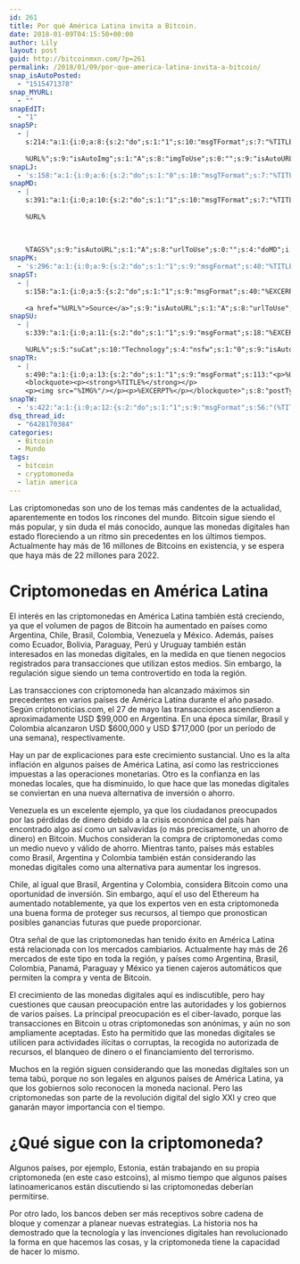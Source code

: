 ```yaml
---
id: 261
title: Por qué América Latina invita a Bitcoin.
date: 2018-01-09T04:15:50+00:00
author: Lily
layout: post
guid: http://bitcoinmxn.com/?p=261
permalink: /2018/01/09/por-que-america-latina-invita-a-bitcoin/
snap_isAutoPosted:
  - "1515471378"
snap_MYURL:
  - ""
snapEdIT:
  - "1"
snap5P:
  - |
    s:214:"a:1:{i:0;a:8:{s:2:"do";s:1:"1";s:10:"msgTFormat";s:7:"%TITLE%";s:9:"msgFormat";s:18:"%EXCERPT%
    
    %URL%";s:9:"isAutoImg";s:1:"A";s:8:"imgToUse";s:0:"";s:9:"isAutoURL";s:1:"A";s:8:"urlToUse";s:0:"";s:4:"do5P";i:0;}}";
snapLJ:
  - 's:158:"a:1:{i:0;a:6:{s:2:"do";s:1:"0";s:10:"msgTFormat";s:7:"%TITLE%";s:9:"msgFormat";s:9:"%EXCERPT%";s:9:"isAutoURL";s:1:"A";s:8:"urlToUse";s:0:"";s:4:"doLJ";i:0;}}";'
snapMD:
  - |
    s:391:"a:1:{i:0;a:10:{s:2:"do";s:1:"1";s:10:"msgTFormat";s:7:"%TITLE%";s:9:"msgFormat";s:32:"%EXCERPT%
    
    %URL%
    
    
    
    %TAGS%";s:9:"isAutoURL";s:1:"A";s:8:"urlToUse";s:0:"";s:4:"doMD";i:0;s:8:"isPosted";s:1:"1";s:4:"pgID";s:12:"3085f4254821";s:7:"postURL";s:93:"https://medium.com/@BitcoinMXN/por-qu%C3%A9-am%C3%A9rica-latina-invita-a-bitcoin-3085f4254821";s:5:"pDate";s:19:"2018-01-09 04:15:53";}}";
snapPK:
  - 's:296:"a:1:{i:0;a:9:{s:2:"do";s:1:"1";s:9:"msgFormat";s:40:"%TITLE% - %URL% #bitcoin #mexico #crypto";s:9:"isAutoURL";s:1:"A";s:8:"urlToUse";s:0:"";s:4:"doPK";i:0;s:8:"isPosted";s:1:"1";s:4:"pgID";i:1365815802;s:7:"postURL";s:30:"https://www.plurk.com/p/ml667u";s:5:"pDate";s:19:"2018-01-09 04:15:58";}}";'
snapST:
  - |
    s:158:"a:1:{i:0;a:5:{s:2:"do";s:1:"1";s:9:"msgFormat";s:40:"%EXCERPT%
    
    <a href="%URL%">Source</a>";s:9:"isAutoURL";s:1:"A";s:8:"urlToUse";s:0:"";s:4:"doST";i:0;}}";
snapSU:
  - |
    s:339:"a:1:{i:0;a:11:{s:2:"do";s:1:"1";s:9:"msgFormat";s:18:"%EXCERPT%
    
    %URL%";s:5:"suCat";s:10:"Technology";s:4:"nsfw";s:1:"0";s:9:"isAutoURL";s:1:"A";s:8:"urlToUse";s:0:"";s:4:"doSU";i:0;s:8:"isPosted";s:1:"1";s:4:"pgID";s:6:"9vWqU5";s:7:"postURL";s:45:"http://www.stumbleupon.com/su/9vWqU5/comments";s:5:"pDate";s:19:"2018-01-09 04:16:15";}}";
snapTR:
  - |
    s:490:"a:1:{i:0;a:13:{s:2:"do";s:1:"1";s:9:"msgFormat";s:113:"<p>%URL%</p>
    <blockquote><p><strong>%TITLE%</strong></p>
    <p><img src="%IMG%"/></p><p>%EXCERPT%</p></blockquote>";s:8:"postType";s:1:"T";s:10:"msgTFormat";s:7:"%TITLE%";s:9:"isAutoImg";s:1:"A";s:8:"imgToUse";s:0:"";s:9:"isAutoURL";s:1:"A";s:8:"urlToUse";s:0:"";s:4:"doTR";i:0;s:8:"isPosted";s:1:"1";s:4:"pgID";i:169490874493;s:7:"postURL";s:46:"http://bitcoinmxn.tumblr.com/post/169490874493";s:5:"pDate";s:19:"2018-01-09 04:16:18";}}";
snapTW:
  - 's:422:"a:1:{i:0;a:12:{s:2:"do";s:1:"1";s:9:"msgFormat";s:56:"(%TITLE%) - %URL% #bitcoinmxn #espanolbitcoin #bitcoinla";s:8:"attchImg";s:1:"1";s:9:"isAutoImg";s:1:"A";s:8:"imgToUse";s:0:"";s:9:"isAutoURL";s:1:"A";s:8:"urlToUse";s:0:"";s:4:"doTW";i:0;s:8:"isPosted";s:1:"1";s:4:"pgID";s:18:"950581976758710272";s:7:"postURL";s:57:"https://twitter.com/mxn_bitcoin/status/950581976758710272";s:5:"pDate";s:19:"2018-01-09 04:16:19";}}";'
dsq_thread_id:
  - "6428170384"
categories:
  - Bitcoin
  - Mundo
tags:
  - bitcoin
  - cryptomoneda
  - latin america
---
```

Las criptomonedas son uno de los temas más candentes de la actualidad, aparentemente en todos los rincones del mundo. Bitcoin sigue siendo el más popular, y sin duda el más conocido, aunque las monedas digitales han estado floreciendo a un ritmo sin precedentes en los últimos tiempos. Actualmente hay más de 16 millones de Bitcoins en existencia, y se espera que haya más de 22 millones para 2022.

# Criptomonedas en América Latina

El interés en las criptomonedas en América Latina también está creciendo, ya que el volumen de pagos de Bitcoin ha aumentado en países como Argentina, Chile, Brasil, Colombia, Venezuela y México. Además, países como Ecuador, Bolivia, Paraguay, Perú y Uruguay también están interesados ​​en las monedas digitales, en la medida en que tienen negocios registrados para transacciones que utilizan estos medios. Sin embargo, la regulación sigue siendo un tema controvertido en toda la región.

Las transacciones con criptomoneda han alcanzado máximos sin precedentes en varios países de América Latina durante el año pasado. Según criptonoticias.com, el 27 de mayo las transacciones ascendieron a aproximadamente USD $99,000 en Argentina. En una época similar, Brasil y Colombia alcanzaron USD $600,000 y USD $717,000 (por un período de una semana), respectivamente.

Hay un par de explicaciones para este crecimiento sustancial. Uno es la alta inflación en algunos países de América Latina, así como las restricciones impuestas a las operaciones monetarias. Otro es la confianza en las monedas locales, que ha disminuido, lo que hace que las monedas digitales se conviertan en una nueva alternativa de inversión o ahorro.

Venezuela es un excelente ejemplo, ya que los ciudadanos preocupados por las pérdidas de dinero debido a la crisis económica del país han encontrado algo así como un salvavidas (o más precisamente, un ahorro de dinero) en Bitcoin. Muchos consideran la compra de criptomonedas como un medio nuevo y válido de ahorro. Mientras tanto, países más estables como Brasil, Argentina y Colombia también están considerando las monedas digitales como una alternativa para aumentar los ingresos.

Chile, al igual que Brasil, Argentina y Colombia, considera Bitcoin como una oportunidad de inversión. Sin embargo, aquí el uso del Ethereum ha aumentado notablemente, ya que los expertos ven en esta criptomoneda una buena forma de proteger sus recursos, al tiempo que pronostican posibles ganancias futuras que puede proporcionar.

Otra señal de que las criptomonedas han tenido éxito en América Latina está relacionada con los mercados cambiarios. Actualmente hay más de 26 mercados de este tipo en toda la región, y países como Argentina, Brasil, Colombia, Panamá, Paraguay y México ya tienen cajeros automáticos que permiten la compra y venta de Bitcoin.

El crecimiento de las monedas digitales aquí es indiscutible, pero hay cuestiones que causan preocupación entre las autoridades y los gobiernos de varios países. La principal preocupación es el ciber-lavado, porque las transacciones en Bitcoin u otras criptomonedas son anónimas, y aún no son ampliamente aceptadas. Esto ha permitido que las monedas digitales se utilicen para actividades ilícitas o corruptas, la recogida no autorizada de recursos, el blanqueo de dinero o el financiamiento del terrorismo.

Muchos en la región siguen considerando que las monedas digitales son un tema tabú, porque no son legales en algunos países de América Latina, ya que los gobiernos solo reconocen la moneda nacional. Pero las criptomonedas son parte de la revolución digital del siglo XXI y creo que ganarán mayor importancia con el tiempo.

# ¿Qué sigue con la criptomoneda?

Algunos países, por ejemplo, Estonia, están trabajando en su propia criptomoneda (en este caso estcoins), al mismo tiempo que algunos países latinoamericanos están discutiendo si las criptomonedas deberían permitirse.

Por otro lado, los bancos deben ser más receptivos sobre cadena de bloque y comenzar a planear nuevas estrategias. La historia nos ha demostrado que la tecnología y las invenciones digitales han revolucionado la forma en que hacemos las cosas, y la criptomoneda tiene la capacidad de hacer lo mismo.